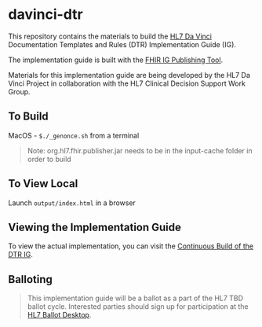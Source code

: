 # davinci-dtr
This repository contains the materials to build the [HL7 Da Vinci](http://www.hl7.org/about/davinci/) Documentation Templates and Rules (DTR) Implementation Guide (IG).

The implementation guide is built with the [FHIR IG Publishing Tool](https://www.hl7.org/fhir/downloads.html).

Materials for this implementation guide are being developed by the HL7 Da Vinci Project in collaboration with the HL7 Clinical Decision Support Work Group.

## To Build
MacOS - `$./_genonce.sh` from a terminal
>Note: org.hl7.fhir.publisher.jar needs to be in the input-cache folder in order to build

## To View Local
Launch `output/index.html` in a browser

## Viewing the Implementation Guide
To view the actual implementation, you can visit the [Continuous Build of the DTR IG](http://build.fhir.org/ig/HL7/davinci-dtr/index.html).

## Balloting
>This implementation guide will be a ballot as a part of the HL7 TBD ballot cycle. Interested parties should sign up for participation at the [HL7 Ballot Desktop](http://www.hl7.org/ctl.cfm?action=ballots.home).
